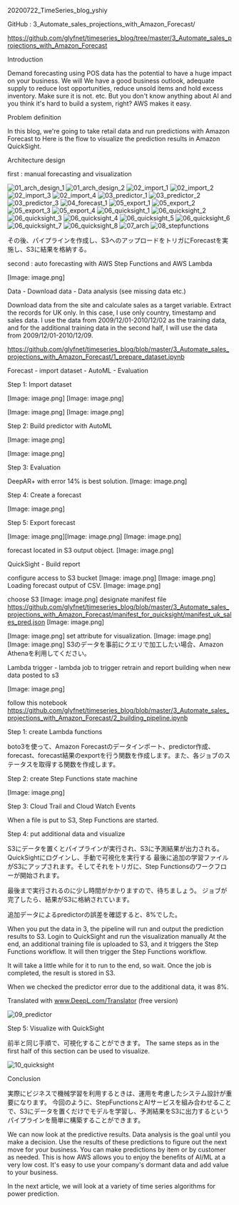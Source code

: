 20200722_TimeSeries_blog_yshiy

GitHub : 3_Automate_sales_projections_with_Amazon_Forecast/

https://github.com/glyfnet/timeseries_blog/tree/master/3_Automate_sales_projections_with_Amazon_Forecast


Introduction

Demand forecasting using POS data has the potential to have a huge impact on your business. We will We have a good business outlook, adequate supply to reduce lost opportunities, reduce unsold items and hold excess inventory. Make sure it is not. etc. But you don't know anything about AI and you think it's hard to build a system, right? AWS makes it easy.

Problem definition

In this blog, we're going to take retail data and run predictions with Amazon Forecast to Here is the flow to visualize the prediction results in Amazon QuickSight.


Architecture design



first : manual forecasting and visualization


![01_arch_design_1](https://user-images.githubusercontent.com/27226946/89359516-0100f300-d701-11ea-8bf0-f4fbe3204119.png)
![01_arch_design_2](https://user-images.githubusercontent.com/27226946/89359520-02cab680-d701-11ea-979c-c1f35cb07292.png)
![02_import_1](https://user-images.githubusercontent.com/27226946/89359522-03fbe380-d701-11ea-8ffd-9d0ffbd0290d.png)
![02_import_2](https://user-images.githubusercontent.com/27226946/89359523-04947a00-d701-11ea-86e0-15d5768a08db.png)
![02_import_3](https://user-images.githubusercontent.com/27226946/89359527-052d1080-d701-11ea-83c4-e1c751041a77.png)
![02_import_4](https://user-images.githubusercontent.com/27226946/89359528-05c5a700-d701-11ea-9e49-3ed2cd399bc8.png)
![03_predictor_1](https://user-images.githubusercontent.com/27226946/89359529-05c5a700-d701-11ea-9e7a-eff879bb6bae.png)
![03_predictor_2](https://user-images.githubusercontent.com/27226946/89359532-065e3d80-d701-11ea-8ab5-c1a6cde65d99.png)
![03_predictor_3](https://user-images.githubusercontent.com/27226946/89359534-065e3d80-d701-11ea-9497-275cfe7d9e9b.png)
![04_forecast_1](https://user-images.githubusercontent.com/27226946/89359535-06f6d400-d701-11ea-845d-89c759fa7a9f.png)
![05_export_1](https://user-images.githubusercontent.com/27226946/89359537-078f6a80-d701-11ea-9701-a703502ca9e5.png)
![05_export_2](https://user-images.githubusercontent.com/27226946/89359538-078f6a80-d701-11ea-8f8c-915adb7f9fd7.png)
![05_export_3](https://user-images.githubusercontent.com/27226946/89359539-08280100-d701-11ea-9ce5-24e04fc96ade.png)
![05_export_4](https://user-images.githubusercontent.com/27226946/89359540-08c09780-d701-11ea-8376-9fc21cd40164.png)
![06_quicksight_1](https://user-images.githubusercontent.com/27226946/89359541-08c09780-d701-11ea-92f6-3183fc2ca187.png)
![06_quicksight_2](https://user-images.githubusercontent.com/27226946/89359543-09592e00-d701-11ea-8b3d-25538c7a1cff.png)
![06_quicksight_3](https://user-images.githubusercontent.com/27226946/89359544-09592e00-d701-11ea-97a4-84644d21e73d.png)
![06_quicksight_4](https://user-images.githubusercontent.com/27226946/89359545-09f1c480-d701-11ea-83c5-812eec305287.png)
![06_quicksight_5](https://user-images.githubusercontent.com/27226946/89359546-0a8a5b00-d701-11ea-8d8a-c3b8dd12b1dd.png)
![06_quicksight_6](https://user-images.githubusercontent.com/27226946/89359547-0a8a5b00-d701-11ea-819f-f4bf2010965d.png)
![06_quicksight_7](https://user-images.githubusercontent.com/27226946/89359548-0b22f180-d701-11ea-8229-13590e2f63b0.png)
![06_quicksight_8](https://user-images.githubusercontent.com/27226946/89359549-0bbb8800-d701-11ea-9e5d-ff1859058533.png)
![07_arch](https://user-images.githubusercontent.com/27226946/89359550-0bbb8800-d701-11ea-82f1-7e8ec30952f6.png)
![08_stepfunctions](https://user-images.githubusercontent.com/27226946/89359551-0c541e80-d701-11ea-93f1-404066bf3fcd.png)



その後、パイプラインを作成し、S3へのアップロードをトリガにForecastを実施し、S3に結果を格納する。


second : auto forecasting with AWS Step Functions and AWS Lambda

[Image: image.png]


Data - Download data - Data analysis (see missing data etc.)

Download data from the site and calculate sales as a target variable.
Extract the records for UK only. In this case, I use only country, timestamp and sales data.
I use the data from 2009/12/01-2010/12/02 as the training data, and for the additional training data in the second half, I will use the data from 2009/12/01-2010/12/09.

https://github.com/glyfnet/timeseries_blog/blob/master/3_Automate_sales_projections_with_Amazon_Forecast/1_prepare_dataset.ipynb



Forecast - import dataset - AutoML - Evaluation

Step 1: Import dataset

[Image: image.png]
[Image: image.png]

[Image: image.png]
[Image: image.png]

Step 2: Build predictor with AutoML

[Image: image.png]




[Image: image.png]



Step 3: Evaluation

DeepAR+ with error 14% is best solution.
[Image: image.png]

Step 4: Create a forecast

[Image: image.png]

Step 5: Export forecast

[Image: image.png][Image: image.png]
[Image: image.png]

forecast located in S3 output object.
[Image: image.png]


QuickSight - Build report

configure access to S3 bucket
[Image: image.png]
[Image: image.png]
Loading forecast output of CSV.
[Image: image.png]

choose S3
[Image: image.png]
designate manifest file
https://github.com/glyfnet/timeseries_blog/blob/master/3_Automate_sales_projections_with_Amazon_Forecast/manifest_for_quicksight/manifest_uk_sales_pred.json
[Image: image.png]


[Image: image.png]
set attribute for visualization.
[Image: image.png]
[Image: image.png]
S3のデータを事前にクエリで加工したい場合、Amazon Athenaを利用してください。



Lambda trigger - lambda job to trigger retrain and report building when new data posted to s3


[Image: image.png]

follow this notebook
https://github.com/glyfnet/timeseries_blog/blob/master/3_Automate_sales_projections_with_Amazon_Forecast/2_building_pipeline.ipynb


Step 1: create Lambda functions

boto3を使って、Amazon Forecastのデータインポート、predictor作成、forecast、forecast結果のexportを行う関数を作成します。また、各ジョブのステータスを取得する関数を作成します。

Step 2: create Step Functions state machine

[Image: image.png]


Step 3: Cloud Trail and Cloud Watch Events

When a file is put to S3, Step Functions are started.


Step 4: put additional data and visualize

S3にデータを置くとパイプラインが実行され、S3に予測結果が出力される。
QuickSightにログインし、手動で可視化を実行する
最後に追加の学習ファイルがS3にアップされます。そしてそれをトリガに、Step Functionsのワークフローが開始されます。


最後まで実行されるのに少し時間がかかりますので、待ちましょう。
ジョブが完了したら、結果がS3に格納されています。

追加データによるpredictorの誤差を確認すると、8%でした。

When you put the data in 3, the pipeline will run and output the prediction results to S3.
Login to QuickSight and run the visualization manually
At the end, an additional training file is uploaded to S3, and it triggers the Step Functions workflow. It will then trigger the Step Functions workflow.


It will take a little while for it to run to the end, so wait.
Once the job is completed, the result is stored in S3.

When we checked the predictor error due to the additional data, it was 8%.

Translated with www.DeepL.com/Translator (free version)

![09_predictor](https://user-images.githubusercontent.com/27226946/89359552-0cecb500-d701-11ea-8e29-93bee36a2cae.png)

Step 5: Visualize with QuickSight

前半と同じ手順で、可視化することができます。
The same steps as in the first half of this section can be used to visualize.

![10_quicksight](https://user-images.githubusercontent.com/27226946/89359553-0cecb500-d701-11ea-83e5-e618ca164fa5.png)


Conclusion

実際にビジネスで機械学習を利用するときは、運用を考慮したシステム設計が重要になります。
今回のように、StepFunctionsとAIサービスを組み合わせることで、S3にデータを置くだけでモデルを学習し、予測結果をS3に出力するというパイプラインを簡単に構築することができます。

We can now look at the predictive results. Data analysis is the goal until you make a decision. Use the results of these predictions to figure out the next move for your business. You can make predictions by item or by customer as needed. This is how AWS allows you to enjoy the benefits of AI/ML at a very low cost. It's easy to use your company's dormant data and add value to your business.

In the next article, we will look at a variety of time series algorithms for power prediction.


